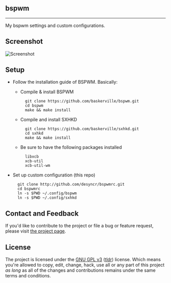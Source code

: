 ## bspwm
---

My bspwm settings and custom configurations.

## Screenshot

![Screenshot](https://github.com/desyncr/bspwmrc/blob/master/screenshot.png?raw=true)

## Setup

* Follow the installation guide of BSPWM. Basically:

  - Compile & install BSPWM

          git clone https://github.com/baskerville/bspwm.git
          cd bspwm
          make && make install
       

  - Compile and install SXHKD

          git clone https://github.com/baskerville/sxhkd.git
          cd sxhkd
          make && make install
       

  * Be sure to have the following packages installed

          libxcb
          xcb-util
          xcb-util-wm
       

* Set up custom configuration (this repo)

        git clone http://github.com/desyncr/bspwmrc.git
        cd bspwmrc
        ln -s $PWD ~/.config/bspwm
        ln -s $PWD ~/.config/sxhkd


## Contact and Feedback

If you'd like to contribute to the project or file a bug or feature request, please visit [the project page][1].

## License

The project is licensed under the [GNU GPL v3][2] ([tldr][3]) license. Which means you're allowed to copy, edit, change, hack, use all or any part of this project *as long* as all of the changes and contributions remains under the same terms and conditions.

  [1]: https://github.com/desyncr/bspwmrc/
  [2]: http://www.gnu.org/licenses/gpl.html
  [3]: http://www.tldrlegal.com/license/gnu-general-public-license-v3-(gpl-3)
